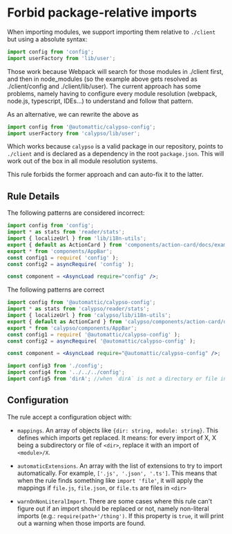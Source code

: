 # Forbid package-relative imports

When importing modules, we support importing them relative to `./client` but using a absolute syntax:

```js
import config from 'config';
import userFactory from 'lib/user';
```

Those work because Webpack will search for those modules in ./client first, and then in node_modules (so the example above gets resolved as ./client/config and ./client/lib/user). The current approach has some problems, namely having to configure every module resolution (webpack, node.js, typescript, IDEs...) to understand and follow that pattern.

As an alternative, we can rewrite the above as

```js
import config from '@automattic/calypso-config';
import userFactory from 'calypso/lib/user';
```

Which works because `calypso` is a valid package in our repository, points to `./client` and is declared as a dependency in the root `package.json`. This will work out of the box in all module resolution systems.

This rule forbids the former approach and can auto-fix it to the latter.

## Rule Details

The following patterns are considered incorrect:

```jsx
import config from 'config';
import * as stats from 'reader/stats';
import { localizeUrl } from 'lib/i18n-utils';
export { default as ActionCard } from 'components/action-card/docs/example';
export * from 'components/AppBar';
const config1 = require( 'config' );
const config2 = asyncRequire( 'config' );

const component = <AsyncLoad require="config" />;
```

The following patterns are correct

```jsx
import config from '@automattic/calypso-config';
import * as stats from 'calypso/reader/stats';
import { localizeUrl } from 'calypso/lib/i18n-utils';
export { default as ActionCard } from 'calypso/components/action-card/docs/example';
export * from 'calypso/components/AppBar';
const config1 = require( '@automattic/calypso-config' );
const config2 = asyncRequire( '@automattic/calypso-config' );

const component = <AsyncLoad require="@automattic/calypso-config" />;

import config3 from './config';
import config4 from '../../../config';
import config5 from 'dirA'; //when `dirA` is not a directory or file in ./client/
```

## Configuration

The rule accept a configuration object with:

- `mappings`. An array of objects like `{dir: string, module: string}`. This defines which imports get replaced. It means: for every import of X, X being a subdirectory or file of `<dir>`, replace it with an import of `<module>/X`.

- `automaticExtensions`. An array with the list of extensions to try to import automatically. For example, `['.js', '.json', '.ts']`. This means that when the rule finds something like `import 'file'`, it will apply the mappings if `file.js`, `file.json`, or `file.ts` are files in `<dir>`

- `warnOnNonLiteralImport`. There are some cases where this rule can't figure out if an import should be replaced or not, namely non-literal imports (e.g.: `require(path+'/thing')`. If this property is `true`, it will print out a warning when those imports are found.
